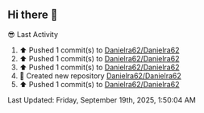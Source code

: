 ## Hi there 👋

<!--
**Danielra62/Danielra62** is a ✨ _special_ ✨ repository because its `README.md` (this file) appears on your GitHub profile.

Here are some ideas to get you started:

- 🔭 I’m currently working on ...
- 🌱 I’m currently learning ...
- 👯 I’m looking to collaborate on ...
- 🤔 I’m looking for help with ...
- 💬 Ask me about ...
- 📫 How to reach me: ...
- 😄 Pronouns: ...
- ⚡ Fun fact: ...
-->
😎 Last Activity
<!--RECENT_ACTIVITY:start-->
1. ⬆️ Pushed 1 commit(s) to [Danielra62/Danielra62](https://github.com/Danielra62/Danielra62)<br>
2. ⬆️ Pushed 1 commit(s) to [Danielra62/Danielra62](https://github.com/Danielra62/Danielra62)<br>
3. ⬆️ Pushed 1 commit(s) to [Danielra62/Danielra62](https://github.com/Danielra62/Danielra62)<br>
4. 📔 Created new repository [Danielra62/Danielra62](https://github.com/Danielra62/Danielra62)<br>
5. ⬆️ Pushed 1 commit(s) to [Danielra62/Danielra62](https://github.com/Danielra62/Danielra62)<br>
<!--RECENT_ACTIVITY:end-->

<!--RECENT_ACTIVITY:last_update-->
Last Updated: Friday, September 19th, 2025, 1:50:04 AM
<!--RECENT_ACTIVITY:last_update_end-->
